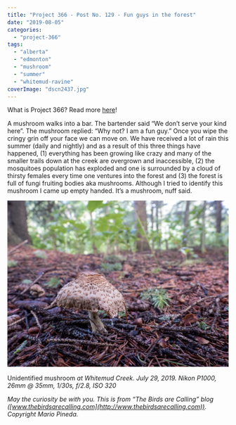 ```yaml
---
title: "Project 366 - Post No. 129 - Fun guys in the forest"
date: "2019-08-05"
categories: 
  - "project-366"
tags: 
  - "alberta"
  - "edmonton"
  - "mushroom"
  - "summer"
  - "whitemud-ravine"
coverImage: "dscn2437.jpg"
---
```


What is Project 366? Read more [here](https://thebirdsarecalling.com/2019/03/29/project-366/)!

A mushroom walks into a bar. The bartender said “We don’t serve your kind here”. The mushroom replied: “Why not? I am a fun guy.” Once you wipe the cringy grin off your face we can move on. We have received a lot of rain this summer (daily and nightly) and as a result of this three things have happened, (1) everything has been growing like crazy and many of the smaller trails down at the creek are overgrown and inaccessible, (2) the mosquitoes population has exploded and one is surrounded by a cloud of thirsty females every time one ventures into the forest and (3) the forest is full of fungi fruiting bodies aka mushrooms. Although I tried to identify this mushroom I came up empty handed. It’s a mushroom, nuff said.

![](images/dscn2437.jpg)

Unidentified mushroom _at Whitemud Creek. July 29, 2019. Nikon P1000, 26mm @ 35mm, 1/30s, f/2.8, ISO 320_

_May the curiosity be with you. This is from “The Birds are Calling” blog ([www.thebirdsarecalling.com](http://www.thebirdsarecalling.com)). Copyright Mario Pineda._
